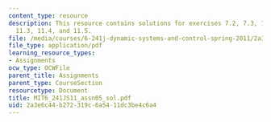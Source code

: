 ```yaml
---
content_type: resource
description: This resource contains solutions for exercises 7.2, 7.3, 10.1, 11.1,
  11.3, 11.4, and 11.5.
file: /media/courses/6-241j-dynamic-systems-and-control-spring-2011/2a3e6c44b272319c6a5411dc3be4c6a4_MIT6_241JS11_assn05_sol.pdf
file_type: application/pdf
learning_resource_types:
- Assignments
ocw_type: OCWFile
parent_title: Assignments
parent_type: CourseSection
resourcetype: Document
title: MIT6_241JS11_assn05_sol.pdf
uid: 2a3e6c44-b272-319c-6a54-11dc3be4c6a4
---
```

